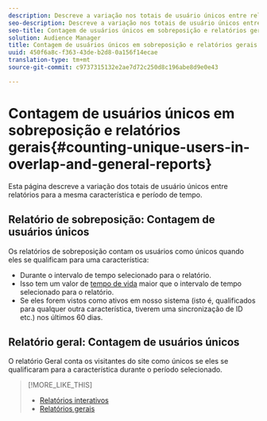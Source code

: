 ```yaml
---
description: Descreve a variação nos totais de usuário únicos entre relatórios para a mesma característica e período.
seo-description: Descreve a variação nos totais de usuário únicos entre relatórios para a mesma característica e período no Adobe Audience Manager
seo-title: Contagem de usuários únicos em sobreposição e relatórios gerais no AAM
solution: Audience Manager
title: Contagem de usuários únicos em sobreposição e relatórios gerais
uuid: 450f6a8c-f363-43de-b2d8-0a156f14ecae
translation-type: tm+mt
source-git-commit: c9737315132e2ae7d72c250d8c196abe8d9e0e43

---
```



# Contagem de usuários únicos em sobreposição e relatórios gerais{#counting-unique-users-in-overlap-and-general-reports}

Esta página descreve a variação dos totais de usuário únicos entre relatórios para a mesma característica e período de tempo.

<!-- 

c_unique_user_counts.xml

 -->

## Relatório de sobreposição: Contagem de usuários únicos

Os relatórios de sobreposição contam os usuários como únicos quando eles se qualificam para uma característica:

* Durante o intervalo de tempo selecionado para o relatório.
* Isso tem um valor de [tempo de vida](../features/traits/segment-ttl-explained.md) maior que o intervalo de tempo selecionado para o relatório.
* Se eles forem vistos como ativos em nosso sistema (isto é, qualificados para qualquer outra característica, tiverem uma sincronização de ID etc.) nos últimos 60 dias.

## Relatório geral: Contagem de usuários únicos

O relatório Geral conta os visitantes do site como únicos se eles se qualificaram para a característica durante o período selecionado.

>[!MORE_LIKE_THIS]
>
>* [Relatórios interativos](../reporting/dynamic-reports/dynamic-reports.md#interactive-and-overlap-reports)
>* [Relatórios gerais](../reporting/general-reports.md#general-reports-overview)

